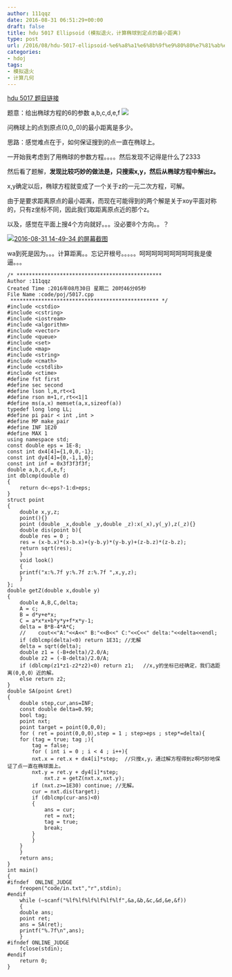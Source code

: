 ```yaml
---
author: 111qqz
date: 2016-08-31 06:51:29+00:00
draft: false
title: hdu 5017 Ellipsoid (模拟退火，计算椭球到定点的最小距离)
type: post
url: /2016/08/hdu-5017-ellipsoid-%e6%a8%a1%e6%8b%9f%e9%80%80%e7%81%ab%ef%bc%8c%e8%ae%a1%e7%ae%97%e6%a4%ad%e7%90%83%e5%88%b0%e5%ae%9a%e7%82%b9%e7%9a%84%e6%9c%80%e5%b0%8f%e8%b7%9d%e7%a6%bb/
categories:
- hdoj
tags:
- 模拟退火
- 计算几何
---
```




[hdu 5017 题目链接](http://acm.split.hdu.edu.cn/showproblem.php?pid=5017)

题意：给出椭球方程的6的参数 a,b,c,d,e,f ![](http://acm.split.hdu.edu.cn/data/images/C534-1011-1.jpg)


问椭球上的点到原点(0,0,,0)的最小距离是多少。

思路：感觉难点在于，如何保证搜到的点一直在椭球上。

一开始我考虑到了用椭球的参数方程。。。。然后发现不记得是什么了2333

然后看了题解，**发现比较巧妙的做法是，只搜索x,y，然后从椭球方程中解出z。**

x,y确定以后，椭球方程就变成了一个关于z的一元二次方程，可解。

由于是要求距离原点的最小距离，而现在可能得到的两个解是关于xoy平面对称的，只有z坐标不同，因此我们取距离原点近的那个z。

以及，感觉在平面上搜4个方向就好。。。没必要8个方向。。？

[![2016-08-31 14-49-34 的屏幕截图](https://111qqz.com/wordpress/wp-content/uploads/2016/08/2016-08-31-14-49-34-的屏幕截图.png)
](https://111qqz.com/wordpress/wp-content/uploads/2016/08/2016-08-31-14-49-34-的屏幕截图.png)

wa到死是因为。。。计算距离。。忘记开根号。。。。。呵呵呵呵呵呵呵呵呵我是傻逼。。。

 

    
    /* ***********************************************
    Author :111qqz
    Created Time :2016年08月30日 星期二 20时46分05秒
    File Name :code/poj/5017.cpp
     ************************************************ */
    #include <cstdio>
    #include <cstring>
    #include <iostream>
    #include <algorithm>
    #include <vector>
    #include <queue>
    #include <set>
    #include <map>
    #include <string>
    #include <cmath>
    #include <cstdlib>
    #include <ctime>
    #define fst first
    #define sec second
    #define lson l,m,rt<<1
    #define rson m+1,r,rt<<1|1
    #define ms(a,x) memset(a,x,sizeof(a))
    typedef long long LL;
    #define pi pair < int ,int >
    #define MP make_pair
    #define INF 1E20
    #define MAX 1
    using namespace std;
    const double eps = 1E-8;
    const int dx4[4]={1,0,0,-1};
    const int dy4[4]={0,-1,1,0};
    const int inf = 0x3f3f3f3f;
    double a,b,c,d,e,f;
    int dblcmp(double d)
    {
        return d<-eps?-1:d>eps;
    }
    struct point
    {
        double x,y,z;
        point(){}
        point (double _x,double _y,double _z):x(_x),y(_y),z(_z){}
        double dis(point b){
    	double res = 0 ;
    	res = (x-b.x)*(x-b.x)+(y-b.y)*(y-b.y)+(z-b.z)*(z-b.z);
    	return sqrt(res);
        }
        void look()
        {
    	printf("x:%.7f y:%.7f z:%.7f ",x,y,z);
        }
    };
    double getZ(double x,double y)
    {
        double A,B,C,delta;
        A = c;
        B = d*y+e*x;
        C = a*x*x+b*y*y+f*x*y-1;
        delta = B*B-4*A*C;
        //    cout<<"A:"<<A<<" B:"<<B<<" C:"<<C<<" delta:"<<delta<<endl;
        if (dblcmp(delta)<0) return 1E31; //无解
        delta = sqrt(delta);
        double z1 = (-B+delta)/2.0/A;
        double z2 = (-B-delta)/2.0/A;
        if (dblcmp(z1*z1-z2*z2)<0) return z1;   //x,y的坐标已经确定，我们选距离(0,0,0）近的解。
        else return z2;
    }
    double SA(point &ret)
    {
        double step,cur,ans=INF;
        const double delta=0.99;
        bool tag;
        point nxt;
        point target = point(0,0,0);
        for ( ret = point(0,0,0),step = 1 ; step>eps ; step*=delta){
    	for (tag = true; tag ;){
    	    tag = false;
    	    for ( int i = 0 ; i < 4 ; i++){
    		nxt.x = ret.x + dx4[i]*step;  //只搜x,y，通过解方程得到z啊巧妙地保证了点一直在椭球面上。
    		nxt.y = ret.y + dy4[i]*step;
    	        nxt.z = getZ(nxt.x,nxt.y);
    		if (nxt.z>=1E30) continue; //无解。
    		cur = nxt.dis(target);
    		if (dblcmp(cur-ans)<0)
    		{
    		    ans = cur;
    		    ret = nxt;
    		    tag = true;
    		    break;
    		}
    	    }
    	}
        }
        return ans;
    }
    int main()
    {
    #ifndef  ONLINE_JUDGE 
        freopen("code/in.txt","r",stdin);
    #endif
        while (~scanf("%lf%lf%lf%lf%lf%lf",&a,&b,&c,&d,&e,&f))
        {
    	double ans;
    	point ret;
    	ans = SA(ret);
    	printf("%.7f\n",ans);
        }
    #ifndef ONLINE_JUDGE  
        fclose(stdin);
    #endif
        return 0;
    }



